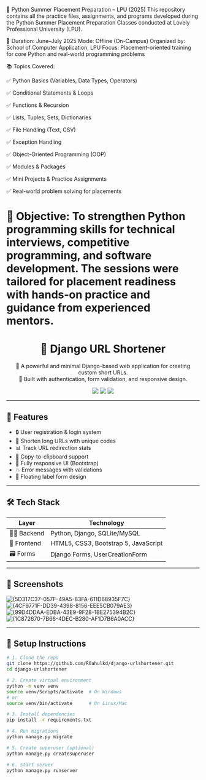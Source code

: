 📘 Python Summer Placement Preparation – LPU (2025)
This repository contains all the practice files, assignments, and programs developed during the Python Summer Placement Preparation Classes conducted at Lovely Professional University (LPU).

📅 Duration:
June–July 2025
Mode: Offline (On-Campus)
Organized by: School of Computer Application, LPU
Focus: Placement-oriented training for core Python and real-world programming problems

📚 Topics Covered:

✅ Python Basics (Variables, Data Types, Operators)

✅ Conditional Statements & Loops

✅ Functions & Recursion

✅ Lists, Tuples, Sets, Dictionaries

✅ File Handling (Text, CSV)

✅ Exception Handling

✅ Object-Oriented Programming (OOP)

✅ Modules & Packages

✅ Mini Projects & Practice Assignments

✅ Real-world problem solving for placements

🧠 Objective:
To strengthen Python programming skills for technical interviews, competitive programming, and software development. The sessions were tailored for placement readiness with hands-on practice and guidance from experienced mentors.
=======
<h1 align="center">🔗 Django URL Shortener</h1>

<p align="center">
  🚀 A powerful and minimal Django-based web application for creating custom short URLs. <br/>
  🔐 Built with authentication, form validation, and responsive design.
</p>

<p align="center">
  <img src="https://img.shields.io/badge/Python-3.11-blue?style=for-the-badge" />
  <img src="https://img.shields.io/badge/Django-5.2-green?style=for-the-badge" />
  <img src="https://img.shields.io/badge/License-MIT-purple?style=for-the-badge" />
</p>

---

## 🌟 Features

- 🔒 User registration & login system
- 🔗 Shorten long URLs with unique codes
- 📊 Track URL redirection stats
- 📎 Copy-to-clipboard support
- 📱 Fully responsive UI (Bootstrap)
- 💥 Error messages with validations
- 🎨 Floating label form design

---

## 🛠️ Tech Stack

| Layer      | Technology                      |
|------------|----------------------------------|
| 👨‍💻 Backend   | Python, Django, SQLite/MySQL       |
| 🎨 Frontend | HTML5, CSS3, Bootstrap 5, JavaScript |
| 🗃️ Forms     | Django Forms, UserCreationForm     |

---

## 📸 Screenshots

![{5D317C37-057F-49A5-83FA-611D68935F7C}](https://github.com/user-attachments/assets/4b3f2443-4a3a-42f5-bc1a-fcd0bbf2571f)
![{4CF9771F-DD39-4398-8156-EEE5CB079AE3}](https://github.com/user-attachments/assets/0e740763-7772-4847-8391-384cdc4b576f)
![{99D4DDAA-EDBA-43E9-9F28-1BE275394B2C}](https://github.com/user-attachments/assets/7f024781-6cda-4336-93df-4e4dde9e2560)
![{1C872670-7B66-4DEC-B280-AF1D7B6A0ACC}](https://github.com/user-attachments/assets/5e6c58d8-bb7d-47ee-8b47-3df042c5f414)





---

## 🚀 Setup Instructions

```bash
# 1. Clone the repo
git clone https://github.com/R0ahulkd/django-urlshortener.git
cd django-urlshortener

# 2. Create virtual environment
python -m venv venv
source venv/Scripts/activate  # On Windows
# or
source venv/bin/activate      # On Linux/Mac

# 3. Install dependencies
pip install -r requirements.txt

# 4. Run migrations
python manage.py migrate

# 5. Create superuser (optional)
python manage.py createsuperuser

# 6. Start server
python manage.py runserver
